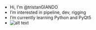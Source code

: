 - Hi, I’m @tristanGIANDO
- I’m interested in pipeline, dev, rigging
- I’m currently learning Python and PyQt5
- ![alt text](https://cdn.iconscout.com/icon/free/png-256/python-2-226051.png)

<!---
tristanGIANDO/tristanGIANDO is a ✨ special ✨ repository because its `README.md` (this file) appears on your GitHub profile.
You can click the Preview link to take a look at your changes.
--->
